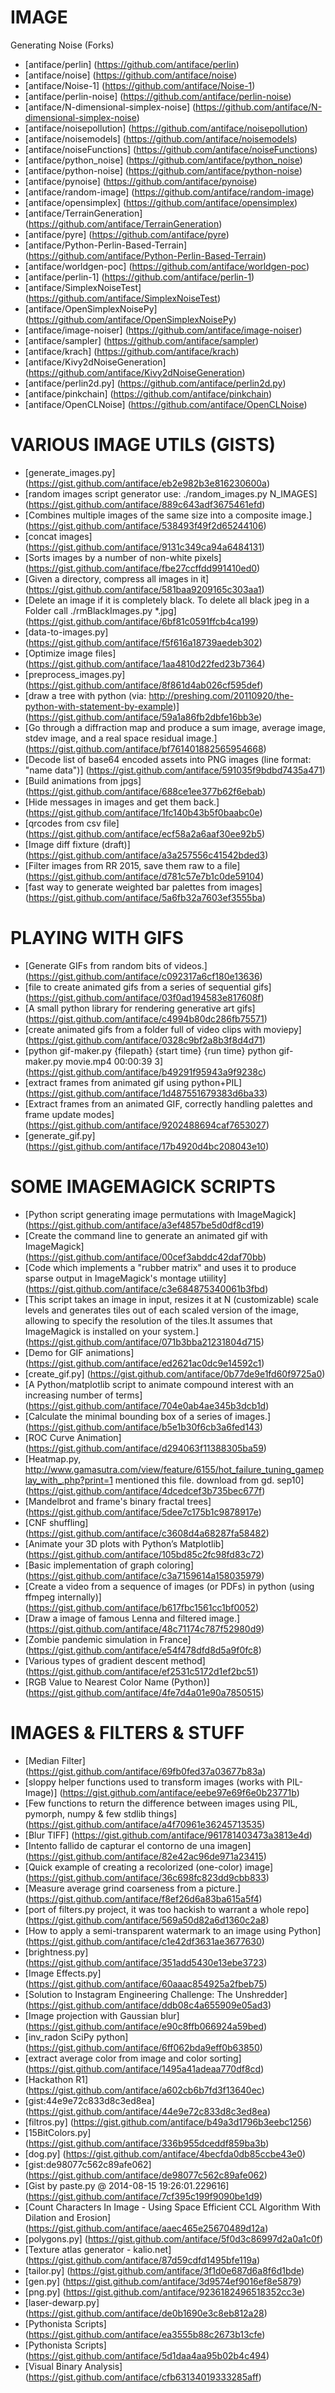 IMAGE
=====
Generating Noise (Forks)
* [antiface/perlin] (https://github.com/antiface/perlin)
* [antiface/noise] (https://github.com/antiface/noise)
* [antiface/Noise-1] (https://github.com/antiface/Noise-1)
* [antiface/perlin-noise] (https://github.com/antiface/perlin-noise)
* [antiface/N-dimensional-simplex-noise] (https://github.com/antiface/N-dimensional-simplex-noise)
* [antiface/noisepollution] (https://github.com/antiface/noisepollution)
* [antiface/noisemodels] (https://github.com/antiface/noisemodels)
* [antiface/noiseFunctions] (https://github.com/antiface/noiseFunctions)
* [antiface/python_noise] (https://github.com/antiface/python_noise)
* [antiface/python-noise] (https://github.com/antiface/python-noise)
* [antiface/pynoise] (https://github.com/antiface/pynoise)
* [antiface/random-image] (https://github.com/antiface/random-image)
* [antiface/opensimplex] (https://github.com/antiface/opensimplex)
* [antiface/TerrainGeneration] (https://github.com/antiface/TerrainGeneration)
* [antiface/pyre] (https://github.com/antiface/pyre)
* [antiface/Python-Perlin-Based-Terrain] (https://github.com/antiface/Python-Perlin-Based-Terrain)
* [antiface/worldgen-poc] (https://github.com/antiface/worldgen-poc)
* [antiface/perlin-1] (https://github.com/antiface/perlin-1)
* [antiface/SimplexNoiseTest] (https://github.com/antiface/SimplexNoiseTest)
* [antiface/OpenSimplexNoisePy] (https://github.com/antiface/OpenSimplexNoisePy)
* [antiface/image-noiser] (https://github.com/antiface/image-noiser)
* [antiface/sampler] (https://github.com/antiface/sampler)
* [antiface/krach] (https://github.com/antiface/krach)
* [antiface/Kivy2dNoiseGeneration] (https://github.com/antiface/Kivy2dNoiseGeneration)
* [antiface/perlin2d.py] (https://github.com/antiface/perlin2d.py)
* [antiface/pinkchain] (https://github.com/antiface/pinkchain)
* [antiface/OpenCLNoise] (https://github.com/antiface/OpenCLNoise)

VARIOUS IMAGE UTILS (GISTS)
===========================
* [generate_images.py] (https://gist.github.com/antiface/eb2e982b3e816230600a)
* [random images script generator use: ./random_images.py N_IMAGES] (https://gist.github.com/antiface/889c643adf3675461efd)
* [Combines multiple images of the same size into a composite image.] (https://gist.github.com/antiface/538493f49f2d65244106)
* [concat images] (https://gist.github.com/antiface/9131c349ca94a6484131)
* [Sorts images by a number of non-white pixels] (https://gist.github.com/antiface/fbe27ccffdd991410ed0)
* [Given a directory, compress all images in it] (https://gist.github.com/antiface/581baa9209165c303aa1)
* [Delete an image if it is completely black. To delete all black jpeg in a Folder call ./rmBlackImages.py *.jpg] (https://gist.github.com/antiface/6bf81c0591ffcb4ca199)
* [data-to-images.py] (https://gist.github.com/antiface/f5f616a18739aedeb302)
* [Optimize image files] (https://gist.github.com/antiface/1aa4810d22fed23b7364)
* [preprocess_images.py] (https://gist.github.com/antiface/8f861d4ab026cf595def)
* [draw a tree with python (via: http://preshing.com/20110920/the-python-with-statement-by-example)] (https://gist.github.com/antiface/59a1a86fb2dbfe16bb3e)
* [Go through a diffraction map and produce a sum image, average image, stdev image, and a real space residual image.] (https://gist.github.com/antiface/bf761401882565954668)
* [Decode list of base64 encoded assets into PNG images (line format: "name data")] (https://gist.github.com/antiface/591035f9bdbd7435a471)
* [Build animations from jpgs] (https://gist.github.com/antiface/688ce1ee377b62f6ebab)
* [Hide messages in images and get them back.] (https://gist.github.com/antiface/1fc140b43b5f0baabc0e)
* [qrcodes from csv file] (https://gist.github.com/antiface/ecf58a2a6aaf30ee92b5)
* [Image diff fixture (draft)] (https://gist.github.com/antiface/a3a257556c41542bded3)
* [Filter images from RR 2015, save them raw to a file] (https://gist.github.com/antiface/d781c57e7b1c0de59104)
* [fast way to generate weighted bar palettes from images] (https://gist.github.com/antiface/5a6fb32a7603ef3555ba)

PLAYING WITH GIFS
=================
* [Generate GIFs from random bits of videos.] (https://gist.github.com/antiface/c092317a6cf180e13636)
* [file to create animated gifs from a series of sequential gifs] (https://gist.github.com/antiface/03f0ad194583e817608f)
* [A small python library for rendering generative art gifs] (https://gist.github.com/antiface/c4994b80dc286fb75571)
* [create animated gifs from a folder full of video clips with moviepy] (https://gist.github.com/antiface/0328c9bf2a8b3f8d4d71)
* [python gif-maker.py {filepath} {start time} {run time} python gif-maker.py movie.mp4 00:00:39 3] (https://gist.github.com/antiface/b49291f95943a9f9238c)
* [extract frames from animated gif using python+PIL] (https://gist.github.com/antiface/1d487551679383d6ba33)
* [Extract frames from an animated GIF, correctly handling palettes and frame update modes] (https://gist.github.com/antiface/9202488694caf7653027)
* [generate_gif.py] (https://gist.github.com/antiface/17b4920d4bc208043e10)

SOME IMAGEMAGICK SCRIPTS
========================
*  [Python script generating image permutations with ImageMagick] (https://gist.github.com/antiface/a3ef4857be5d0df8cd19)
*  [Create the command line to generate an animated gif with ImageMagick] (https://gist.github.com/antiface/00cef3abddc42daf70bb)
*  [Code which implements a "rubber matrix" and uses it to produce sparse output in ImageMagick's montage utiility] (https://gist.github.com/antiface/c3e684875340061b3fbd)
*  [This script takes an image in input, resizes it at N (customizable) scale levels and generates tiles out of each scaled version of the image, allowing to specify the resolution of the tiles.It assumes that ImageMagick is installed on your system.] (https://gist.github.com/antiface/071b3bba21231804d715)
*  [Demo for GIF animations] (https://gist.github.com/antiface/ed2621ac0dc9e14592c1)
*  [create_gif.py] (https://gist.github.com/antiface/0b77de9e1fd60f9725a0)
*  [A Python/matplotlib script to animate compound interest with an increasing number of terms] (https://gist.github.com/antiface/704e0ab4ae345b3dcb1d)
*  [Calculate the minimal bounding box of a series of images.] (https://gist.github.com/antiface/b5e1b30f6cb3a6fed143)
*  [ROC Curve Animation] (https://gist.github.com/antiface/d294063f11388305ba59)
*  [Heatmap.py, http://www.gamasutra.com/view/feature/6155/hot_failure_tuning_gameplay_with_.php?print=1 mentioned this file. download from gd. sep10] (https://gist.github.com/antiface/4dcedcef3b735bec677f)
*  [Mandelbrot and frame's binary fractal trees] (https://gist.github.com/antiface/5dee7c175b1c9878917e)
*  [CNF shuffling] (https://gist.github.com/antiface/c3608d4a68287fa58482)
*  [Animate your 3D plots with Python’s Matplotlib] (https://gist.github.com/antiface/105bd85c2fc98fd83c72)
*  [Basic implementation of graph coloring] (https://gist.github.com/antiface/c3a7159614a158035979)
*  [Create a video from a sequence of images (or PDFs) in python (using ffmpeg internally)] (https://gist.github.com/antiface/b617fbc1561cc1bf0052)
*  [Draw a image of famous Lenna and filtered image.] (https://gist.github.com/antiface/48c71174c787f52980d9)
*  [Zombie pandemic simulation in France] (https://gist.github.com/antiface/e54f478dfd8d5a9f0fc8)
*  [Various types of gradient descent method] (https://gist.github.com/antiface/ef2531c5172d1ef2bc51)
*  [RGB Value to Nearest Color Name (Python)] (https://gist.github.com/antiface/4fe7d4a01e90a7850515)

IMAGES & FILTERS & STUFF
========================
* [Median Filter] (https://gist.github.com/antiface/69fb0fed37a03677b83a)
* [sloppy helper functions used to transform images (works with PIL-Image)] (https://gist.github.com/antiface/eebe97e69f6e0b23771b)
* [Few functions to return the difference between images using PIL, pymorph, numpy & few stdlib things] (https://gist.github.com/antiface/a4f70961e36245713535)
* [Blur TIFF] (https://gist.github.com/antiface/961781403473a3813e4d)
* [Intento fallido de capturar el contorno de una imagen] (https://gist.github.com/antiface/82e42ac96de971a23415)
* [Quick example of creating a recolorized (one-color) image] (https://gist.github.com/antiface/36c698fc823dd9cbb833)
* [Measure average grind coarseness from a picture.] (https://gist.github.com/antiface/f8ef26d6a83ba615a5f4)
* [port of filters.py project, it was too hackish to warrant a whole repo] (https://gist.github.com/antiface/569a50d82a6d1360c2a8)
* [How to apply a semi-transparent watermark to an image using Python] (https://gist.github.com/antiface/c1e42df3631ae3677630)
* [brightness.py] (https://gist.github.com/antiface/351add5430e13ebe3723)
* [Image Effects.py] (https://gist.github.com/antiface/60aaac854925a2fbeb75)
* [Solution to Instagram Engineering Challenge: The Unshredder] (https://gist.github.com/antiface/ddb08c4a655909e05ad3)
* [Image projection with Gaussian blur] (https://gist.github.com/antiface/e90c8ffb066924a59bed)
* [inv_radon SciPy python] (https://gist.github.com/antiface/6ff062bda9eff0b63850)
* [extract average color from image and color sorting] (https://gist.github.com/antiface/1495a41adeaa770df8cd)
* [Hackathon R1] (https://gist.github.com/antiface/a602cb6b7fd3f13640ec)
* [gist:44e9e72c833d8c3ed8ea] (https://gist.github.com/antiface/44e9e72c833d8c3ed8ea)
* [filtros.py] (https://gist.github.com/antiface/b49a3d1796b3eebc1256)
* [15BitColors.py] (https://gist.github.com/antiface/336b955dceddf859ba3b)
* [dog.py] (https://gist.github.com/antiface/4becfda0db85ccbe43e0)
* [gist:de98077c562c89afe062] (https://gist.github.com/antiface/de98077c562c89afe062)
* [Gist by paste.py @ 2014-08-15 19:26:01.229616] (https://gist.github.com/antiface/7cf395c199f9090be1d9)
* [Count Characters In Image - Using Space Efficient CCL Algorithm With Dilation and Erosion] (https://gist.github.com/antiface/aaec465e25670489d12a)
* [polygons.py] (https://gist.github.com/antiface/5f0d3c86997d2a0a1c0f)
* [Texture atlas generator - kalio.net] (https://gist.github.com/antiface/87d59cdfd1495bfe119a)
* [tailor.py] (https://gist.github.com/antiface/3f1d0e687d6a8f6d1bde)
* [gen.py] (https://gist.github.com/antiface/3d9574ef9016ef8e5879)
* [png.py] (https://gist.github.com/antiface/9236182496518352cc3e)
* [laser-dewarp.py] (https://gist.github.com/antiface/de0b1690e3c8eb812a28)
* [Pythonista Scripts] (https://gist.github.com/antiface/ea3555b88c2673b13cfe)
* [Pythonista Scripts] (https://gist.github.com/antiface/5d1daa4aa95b02b4c494)
* [Visual Binary Analysis] (https://gist.github.com/antiface/cfb63134019333285aff)

